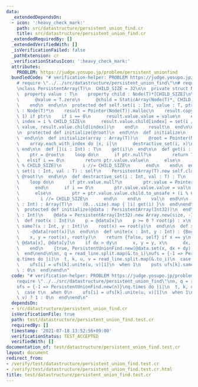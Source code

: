 ```yaml
---
data:
  _extendedDependsOn:
  - icon: ':heavy_check_mark:'
    path: src/datastructure/persistent_union_find.cr
    title: src/datastructure/persistent_union_find.cr
  _extendedRequiredBy: []
  _extendedVerifiedWith: []
  _isVerificationFailed: false
  _pathExtension: cr
  _verificationStatusIcon: ':heavy_check_mark:'
  attributes:
    PROBLEM: https://judge.yosupo.jp/problem/persistent_unionfind
  bundledCode: "# verification-helper: PROBLEM https://judge.yosupo.jp/problem/persistent_unionfind\n\
    # require \"../../src/datastructure/persistent_union_find\"\n# require \"./persistent_array\"\
    \nclass PersistentArray(T)\n  CHILD_SIZE = 32\n\n  private struct Node(T)\n  \
    \  property value : T\n    property child : Node(T)*[CHILD_SIZE]\n\n    def initialize\n\
    \      @value = T.zero\n      @child = StaticArray(Node(T)*, CHILD_SIZE).new(Pointer(Node(T)).null)\n\
    \    end\n  end\n\n  protected def self.set(i : Int, value : T, ptr : Node(T)*)\
    \ : Node(T)*\n    result = Pointer(Node(T)).malloc\n    result.copy_from(ptr,\
    \ 1) if ptr\n    if i == 0\n      result.value.value = value\n    else\n     \
    \ index = i % CHILD_SIZE\n      result.value.child[index] = set(i // CHILD_SIZE,\
    \ value, result.value.child[index])\n    end\n    result\n  end\n\n  @root : Node(T)*\n\
    \n  protected def initialize(@root)\n  end\n\n  def initialize\n    @root = Pointer(Node(T)).null\n\
    \  end\n\n  def initialize(array : Array(T))\n    @root = Pointer(Node(T)).null\n\
    \    array.each_with_index do |x, i|\n      destractive_set(i, x)\n    end\n \
    \ end\n\n  def [](i : Int) : T\n    get(i)\n  end\n\n  def get(i : Int) : T\n\
    \    ptr = @root\n    loop do\n      if ptr.null?\n        return T.zero\n   \
    \   elsif i == 0\n        return ptr.value.value\n      else\n        ptr = ptr.value.child[i\
    \ % CHILD_SIZE]\n        i //= CHILD_SIZE\n      end\n    end\n  end\n\n  def\
    \ set(i : Int, val : T) : self\n    PersistentArray(T).new self.class.set(i, val,\
    \ @root)\n  end\n\n  def destractive_set(i : Int, val : T) : T\n    ptr = pointerof(@root)\n\
    \    loop do\n      if ptr.value.null?\n        ptr.value = Pointer(Node(T)).malloc\n\
    \      end\n      if i == 0\n        ptr.value.value.value = val\n        break\n\
    \      else\n        ptr = ptr.value.value.child.to_unsafe + (i % CHILD_SIZE)\n\
    \        i //= CHILD_SIZE\n      end\n    end\n    val\n  end\n\n  def to_a(size\
    \ : Int) : Array(T)\n    (0...size).map { |i| get(i) }\n  end\nend\n\nclass PersistentUnionFind\n\
    \  protected def initialize(@data : PersistentArray(Int32))\n  end\n\n  def initialize(size\
    \ : Int)\n    @data = PersistentArray(Int32).new Array.new(size, -1)\n  end\n\n\
    \  def root(x : Int)\n    p = @data[x]\n    p >= 0 ? root(p) : x\n  end\n\n  def\
    \ same?(x : Int, y : Int)\n    root(x) == root(y)\n  end\n\n  def size(x : Int)\n\
    \    -@data[root(x)]\n  end\n\n  def unite(x : Int, y : Int) : {Bool, PersistentUnionFind}\n\
    \    x, y = root(x), root(y)\n    return {false, self} if x == y\n    dx, dy =\
    \ @data[x], @data[y]\n    if dx > dy\n      x, y = y, x\n      dx, dy = dy, dx\n\
    \    end\n    {true, PersistentUnionFind.new(@data.set(x, dx + dy).set(y, x))}\n\
    \  end\nend\n\nn, q = read_line.split.map(&.to_i)\nufs = {-1 => PersistentUnionFind.new(n)}\n\
    q.times do |i|\n  t, k, u, v = read_line.split.map(&.to_i)\n  case t\n  when 0\n\
    \    ufs[i] = ufs[k].unite(u, v)[1]\n  when 1\n    puts ufs[k].same?(u, v) ? 1\
    \ : 0\n  end\nend\n"
  code: "# verification-helper: PROBLEM https://judge.yosupo.jp/problem/persistent_unionfind\n\
    require \"../../src/datastructure/persistent_union_find\"\nn, q = read_line.split.map(&.to_i)\n\
    ufs = {-1 => PersistentUnionFind.new(n)}\nq.times do |i|\n  t, k, u, v = read_line.split.map(&.to_i)\n\
    \  case t\n  when 0\n    ufs[i] = ufs[k].unite(u, v)[1]\n  when 1\n    puts ufs[k].same?(u,\
    \ v) ? 1 : 0\n  end\nend\n"
  dependsOn:
  - src/datastructure/persistent_union_find.cr
  isVerificationFile: true
  path: test/datastructure/persistent_union_find.test.cr
  requiredBy: []
  timestamp: '2021-07-18 13:52:56+09:00'
  verificationStatus: TEST_ACCEPTED
  verifiedWith: []
documentation_of: test/datastructure/persistent_union_find.test.cr
layout: document
redirect_from:
- /verify/test/datastructure/persistent_union_find.test.cr
- /verify/test/datastructure/persistent_union_find.test.cr.html
title: test/datastructure/persistent_union_find.test.cr
---
```

